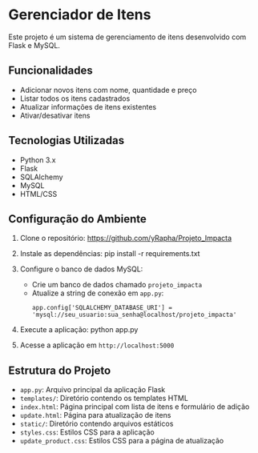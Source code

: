 # Gerenciador de Itens

Este projeto é um sistema de gerenciamento de itens desenvolvido com Flask e MySQL.

## Funcionalidades

- Adicionar novos itens com nome, quantidade e preço
- Listar todos os itens cadastrados
- Atualizar informações de itens existentes
- Ativar/desativar itens

## Tecnologias Utilizadas

- Python 3.x
- Flask
- SQLAlchemy
- MySQL
- HTML/CSS

## Configuração do Ambiente

1. Clone o repositório:
https://github.com/yRapha/Projeto_Impacta

2. Instale as dependências:
   pip install -r requirements.txt


3. Configure o banco de dados MySQL:
   - Crie um banco de dados chamado `projeto_impacta`
   - Atualize a string de conexão em `app.py`:
     ```
     app.config['SQLALCHEMY_DATABASE_URI'] = 'mysql://seu_usuario:sua_senha@localhost/projeto_impacta'
     ```

4. Execute a aplicação:
   python app.py
   

5. Acesse a aplicação em `http://localhost:5000`

## Estrutura do Projeto

- `app.py`: Arquivo principal da aplicação Flask
- `templates/`: Diretório contendo os templates HTML
- `index.html`: Página principal com lista de itens e formulário de adição
- `update.html`: Página para atualização de itens
- `static/`: Diretório contendo arquivos estáticos
- `styles.css`: Estilos CSS para a aplicação
- `update_product.css`: Estilos CSS para a página de atualização
